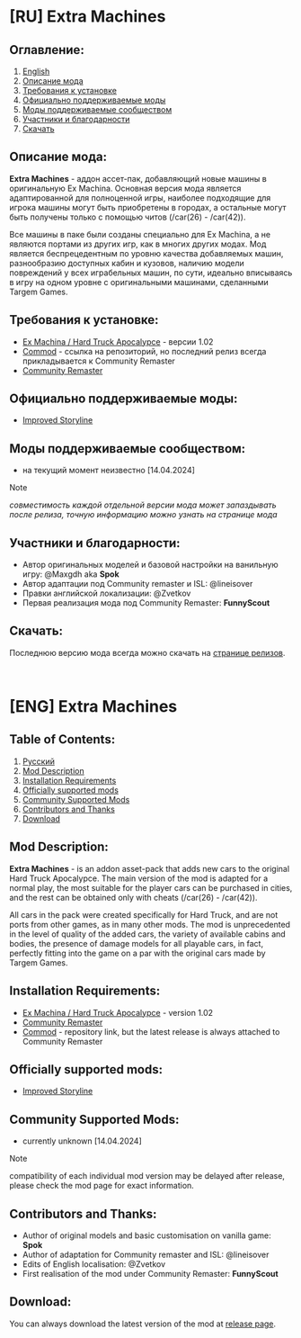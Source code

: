# [RU] Extra Machines
## Оглавление:
1. [English](#[ENG]-Extra-Machines)
2. [Описание мода](#Описание-мода)
3. [Требования к установке](#Требования-к-установке)
4. [Официально поддерживаемые моды](#Официально-поддерживаемые-моды)
5. [Моды поддерживаемые сообществом](#Моды-поддерживаемые-сообществом)
6. [Участники и благодарности](#Участники-и-благодарности)
7. [Скачать](#Скачать)

## Описание мода:
**Extra Machines** - аддон ассет-пак, добавляющий новые машины в оригинальную Ex Machina. Основная версия мода является адаптированной для полноценной игры, наиболее подходящие для игрока машины могут быть приобретены в городах, а остальные могут быть получены только с помощью читов (/car(26) - /car(42)).

Все машины в паке были созданы специально для Ex Machina, а не являются портами из других игр, как в многих других модах. Мод является беспрецедентным по уровню качества добавляемых машин, разнообразию доступных кабин и кузовов, наличию модели повреждений у всех играбельных машин, по сути, идеально вписываясь в игру на одном уровне с оригинальными машинами, сделанными Targem Games.

## Требования к установке:
* [Ex Machina / Hard Truck Apocalypce](https://store.steampowered.com/app/285500) - версии 1.02
* [Commod](https://github.com/Zvetkov/ComMod) - ссылка на репозиторий, но последний релиз всегда прикладывается к Community Remaster
* [Community Remaster](https://github.com/DeusExMachinaTeam/EM-CommunityPatch)

## Официально поддерживаемые моды:
* [Improved Storyline](https://github.com/zatinu322/ImprovedStoryline)

## Моды поддерживаемые сообществом:
* на текущий момент неизвестно [14.04.2024]

>[!NOTE]
>*совместимость каждой отдельной версии мода может запаздывать после релиза, точную информацию можно узнать на странице мода*

## Участники и благодарности:
* Автор оригинальных моделей и базовой настройки на ванильную игру: @Maxgdh aka **Spok**
* Автор адаптации под Community remaster и ISL: @lineisover
* Правки английской локализации: @Zvetkov
* Первая реализация мода под Community Remaster: **FunnyScout**

## Скачать:
Последнюю версию мода всегда можно скачать на [странице релизов](https://github.com/lineisover/ExtraMachinesCP/releases).

</br>

# [ENG] Extra Machines

## Table of Contents:
1. [Русский](#[RU]-Extra-Machines)
2. [Mod Description](#Mod-Description)
3. [Installation Requirements](#Installation-Requirements)
4. [Officially supported mods](#Officially-supported-mods)
5. [Community Supported Mods](#Community-Supported-Mods)
6. [Contributors and Thanks](#Contributors-and-Thanks)
7. [Download](#Download)

## Mod Description:
**Extra Machines** - is an addon asset-pack that adds new cars to the original Hard Truck Apocalypce. The main version of the mod is adapted for a normal play, the most suitable for the player cars can be purchased in cities, and the rest can be obtained only with cheats (/car(26) - /car(42)).

All cars in the pack were created specifically for Hard Truck, and are not ports from other games, as in many other mods. The mod is unprecedented in the level of quality of the added cars, the variety of available cabins and bodies, the presence of damage models for all playable cars, in fact, perfectly fitting into the game on a par with the original cars made by Targem Games.

## Installation Requirements:
* [Ex Machina / Hard Truck Apocalypce](https://store.steampowered.com/app/285500) - version 1.02
* [Community Remaster](https://github.com/DeusExMachinaTeam/EM-CommunityPatch)
* [Commod](https://github.com/Zvetkov/ComMod) - repository link, but the latest release is always attached to Community Remaster

## Officially supported mods:
* [Improved Storyline](https://github.com/zatinu322/ImprovedStoryline)

## Community Supported Mods:
* currently unknown [14.04.2024]

>[!NOTE]
>compatibility of each individual mod version may be delayed after release, please check the mod page for exact information.

## Contributors and Thanks:
* Author of original models and basic customisation on vanilla game: **Spok**
* Author of adaptation for Community remaster and ISL: @lineisover
* Edits of English localisation: @Zvetkov
* First realisation of the mod under Community Remaster: **FunnyScout**

## Download:
You can always download the latest version of the mod at [release page](https://github.com/lineisover/ExtraMachinesCP/releases).

